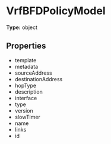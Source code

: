 # VrfBFDPolicyModel


**Type:** object

## Properties
* template
* metadata
* sourceAddress
* destinationAddress
* hopType
* description
* interface
* type
* version
* slowTimer
* name
* links
* id
